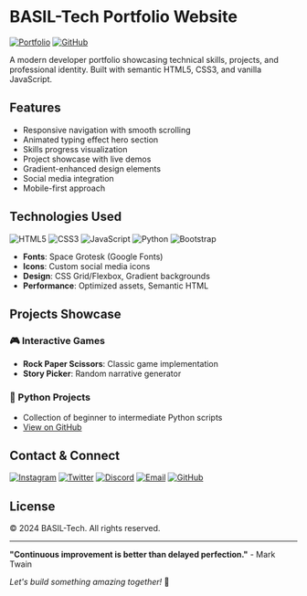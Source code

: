 # BASIL-Tech Portfolio Website

[![Portfolio](https://img.shields.io/badge/Portfolio-Live-green)]([https://your-portfolio-url.com](https://greatbsa.github.io/BASIL-TECH/)) 
[![GitHub](https://img.shields.io/badge/Source-Code-blue)](https://github.com/GreatBSA/BASIL-TECH)

A modern developer portfolio showcasing technical skills, projects, and professional identity. Built with semantic HTML5, CSS3, and vanilla JavaScript.

## Features

- Responsive navigation with smooth scrolling
- Animated typing effect hero section
- Skills progress visualization
- Project showcase with live demos
- Gradient-enhanced design elements
- Social media integration
- Mobile-first approach

## Technologies Used

![HTML5](https://img.shields.io/badge/-HTML5-E34F26?logo=html5&logoColor=white)
![CSS3](https://img.shields.io/badge/-CSS3-1572B6?logo=css3&logoColor=white)
![JavaScript](https://img.shields.io/badge/-JavaScript-F7DF1E?logo=javascript&logoColor=black)
![Python](https://img.shields.io/badge/-Python-3776AB?logo=python&logoColor=white)
![Bootstrap](https://img.shields.io/badge/-Bootstrap-7952B3?logo=bootstrap&logoColor=white)

- **Fonts**: Space Grotesk (Google Fonts)
- **Icons**: Custom social media icons
- **Design**: CSS Grid/Flexbox, Gradient backgrounds
- **Performance**: Optimized assets, Semantic HTML

## Projects Showcase

### 🎮 Interactive Games
- **Rock Paper Scissors**: Classic game implementation
- **Story Picker**: Random narrative generator

### 🐍 Python Projects
- Collection of beginner to intermediate Python scripts
- [View on GitHub](https://github.com/GreatBSA/Python-projects)


## Contact & Connect

[![Instagram](https://img.shields.io/badge/-Instagram-E4405F?logo=instagram&logoColor=white)](https://www.instagram.com/_7wsz/)
[![Twitter](https://img.shields.io/badge/-Twitter-1DA1F2?logo=twitter&logoColor=white)](https://x.com/BinSami_IT)
[![Discord](https://img.shields.io/badge/-Discord-5865F2?logo=discord&logoColor=white)](https://discord.gg/wf5P7dXBGr)
[![Email](https://img.shields.io/badge/-Email-D14836?logo=gmail&logoColor=white)](mailto:bassel71757@gmail.com)
[![GitHub](https://img.shields.io/badge/-GitHub-181717?logo=github&logoColor=white)](https://github.com/GreatBSA)

## License

© 2024 BASIL-Tech. All rights reserved.  

---

**"Continuous improvement is better than delayed perfection."** - Mark Twain

*Let's build something amazing together!* 🚀
